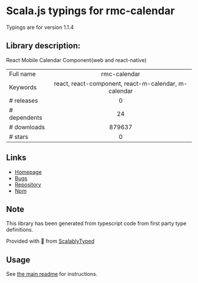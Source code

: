 
# Scala.js typings for rmc-calendar

Typings are for version 1.1.4

## Library description:
React Mobile Calendar Component(web and react-native)

|                    |                 |
| ------------------ | :-------------: |
| Full name          | rmc-calendar |
| Keywords           | react, react-component, react-m-calendar, m-calendar |
| # releases         | 0 |
| # dependents       | 24 |
| # downloads        | 879637 |
| # stars            | 0 |

## Links
- [Homepage](https://github.com/react-component/m-calendar)
- [Bugs](https://github.com/react-component/m-calendar/issues)
- [Repository](https://github.com/react-component/m-calendar)
- [Npm](https://www.npmjs.com/package/rmc-calendar)
    


## Note
This library has been generated from typescript code from first party type definitions.

Provided with :purple_heart: from [ScalablyTyped](https://github.com/oyvindberg/ScalablyTyped)

## Usage
See [the main readme](../../readme.md) for instructions.


